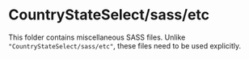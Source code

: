 # CountryStateSelect/sass/etc

This folder contains miscellaneous SASS files. Unlike `"CountryStateSelect/sass/etc"`, these files
need to be used explicitly.
